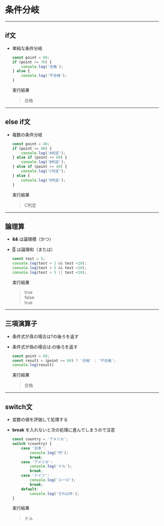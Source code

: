 # 条件分岐

***

## if文

* 単純な条件分岐

  ```javascript
  const point = 80;
  if (point >= 70) {
      console.log('合格');
  } else {
      console.log('不合格');
  }
  ```

  実行結果

  > 合格

***

## else if文

* 複数の条件分岐

  ```javascript
  const point = 40;
  if (point >= 80) {
      console.log('A判定');
  } else if (point >= 60) {
      console.log('B判定');
  } else if (point >= 40) {
      console.log('C判定');
  } else {
      console.log('D判定');
  }
  ```

  実行結果

  > C判定

***

## 論理算

* __&&__ は論理積（かつ）
* __||__ は論理和（または）

  ```javascript
  const test = 5;
  console.log(test > 1 && test <10);
  console.log(test > 5 && test <10);
  console.log(test > 5 || test <10);
  ```

  実行結果

  > true  
    false  
    true

***

## 三項演算子

* 条件式が真の場合は?の後ろを返す
* 条件式が偽の場合は:の後ろを返す

  ```javascript
  const point = 60;
  const result = (point >= 60) ? '合格' : '不合格';
  console.log(result)
  ```

  実行結果

  > 合格

***

## switch文

* 変数の値を評価して処理する
* __break__ を入れないと次の処理に進んでしまうので注意

  ```javascript
  const country = 'アメリカ';
  switch (country) {
      case '日本':
          console.log('円');
          break;
      case 'アメリカ':
          console.log('ドル');
          break;
      case 'ドイツ':
          console.log('ユーロ');
          break;
      default:
          console.log('それ以外');
  }
  ```

  実行結果

  > ドル
